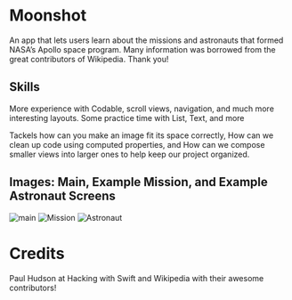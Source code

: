 # Moonshot
An app that lets users learn about the missions and astronauts that formed NASA’s Apollo space program.
Many information was borrowed from the great contributors of Wikipedia. Thank you!

## Skills
More experience with Codable, scroll views, navigation, and much more interesting layouts.
Some practice time with List, Text, and more

Tackels how can you make an image fit its space correctly, How can we clean up code using computed properties, and
How can we compose smaller views into larger ones to help keep our project organized.

## Images: Main, Example Mission, and Example Astronaut Screens
![main](/repository/main.png?raw=true "Main Navigation Grid")
![Mission](/repository/mission.png?raw=true "Apollo 9")
![Astronaut](/repository/astronaut.png?raw=true "David R. Scott")

# Credits
Paul Hudson at Hacking with Swift and Wikipedia with their awesome contributors!

